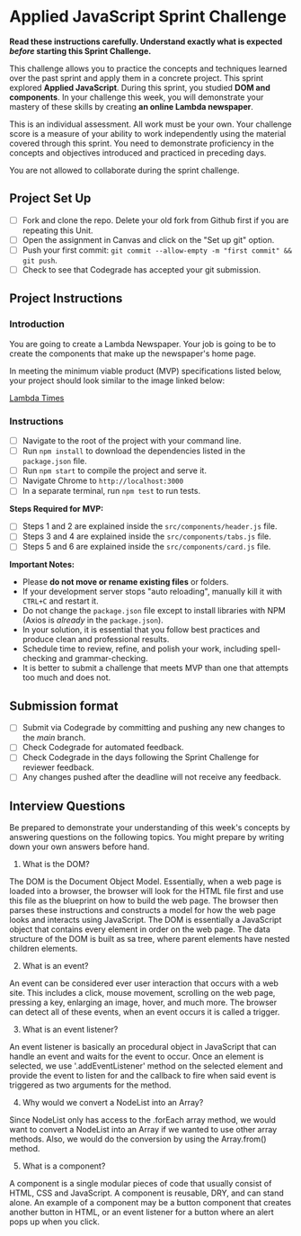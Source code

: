 # Applied JavaScript Sprint Challenge

**Read these instructions carefully. Understand exactly what is expected _before_ starting this Sprint Challenge.**

This challenge allows you to practice the concepts and techniques learned over the past sprint and apply them in a concrete project. This sprint explored **Applied JavaScript**. During this sprint, you studied **DOM and components**. In your challenge this week, you will demonstrate your mastery of these skills by creating **an online Lambda newspaper**.

This is an individual assessment. All work must be your own. Your challenge score is a measure of your ability to work independently using the material covered through this sprint. You need to demonstrate proficiency in the concepts and objectives introduced and practiced in preceding days.

You are not allowed to collaborate during the sprint challenge.

## Project Set Up

- [ ] Fork and clone the repo. Delete your old fork from Github first if you are repeating this Unit.
- [ ] Open the assignment in Canvas and click on the "Set up git" option.
- [ ] Push your first commit: `git commit --allow-empty -m "first commit" && git push`.
- [ ] Check to see that Codegrade has accepted your git submission.

## Project Instructions

### Introduction

You are going to create a Lambda Newspaper. Your job is going to be to create the components that make up the newspaper's home page.

In meeting the minimum viable product (MVP) specifications listed below, your project should look similar to the image linked below:

[Lambda Times](https://tk-assets.lambdaschool.com/cac4803c-6e8f-4846-be0e-b20d82a34a73_lambda-times.png)

### Instructions

- [ ] Navigate to the root of the project with your command line.
- [ ] Run `npm install` to download the dependencies listed in the `package.json` file.
- [ ] Run `npm start` to compile the project and serve it.
- [ ] Navigate Chrome to `http://localhost:3000`
- [ ] In a separate terminal, run `npm test` to run tests.

**Steps Required for MVP:**

- [ ] Steps 1 and 2 are explained inside the `src/components/header.js` file.
- [ ] Steps 3 and 4 are explained inside the `src/components/tabs.js` file.
- [ ] Steps 5 and 6 are explained inside the `src/components/card.js` file.

**Important Notes:**

- Please **do not move or rename existing files** or folders.
- If your development server stops "auto reloading", manually kill it with `CTRL+C` and restart it.
- Do not change the `package.json` file except to install libraries with NPM (Axios is _already_ in the `package.json`).
- In your solution, it is essential that you follow best practices and produce clean and professional results.
- Schedule time to review, refine, and polish your work, including spell-checking and grammar-checking.
- It is better to submit a challenge that meets MVP than one that attempts too much and does not.

## Submission format

- [ ] Submit via Codegrade by committing and pushing any new changes to the *main* branch.
- [ ] Check Codegrade for automated feedback.
- [ ] Check Codegrade in the days following the Sprint Challenge for reviewer feedback.
- [ ] Any changes pushed after the deadline will not receive any feedback.

## Interview Questions

Be prepared to demonstrate your understanding of this week's concepts by answering questions on the following topics. You might prepare by writing down your own answers before hand.

1. What is the DOM?

The DOM is the Document Object Model. Essentially, when a web page is loaded into a browser, the browser will look for the HTML file first and use this file as the blueprint on how to build the web page. The browser then parses these instructions and constructs a model for how the web page looks and interacts using JavaScript. The DOM is essentially a JavaScript object that contains every element in order on the web page. The data structure of the DOM is built as sa tree, where parent elements have nested children elements.

2. What is an event?

An event can be considered ever user interaction that occurs with a web site. This includes a click, mouse movement, scrolling on the web page, pressing a key, enlarging an image, hover, and much more. The browser can detect all of these events, when an event occurs it is called a trigger. 

3. What is an event listener?

An event listener is basically an procedural object in JavaScript that can handle an event and waits for the event to occur. Once an element is selected, we use '.addEventListener' method on the selected element and provide the event to listen for and the callback to fire when said event is triggered as two arguments for the method.

4. Why would we convert a NodeList into an Array?

Since NodeList only has access to the .forEach array method, we would want to convert a NodeList into an Array if we wanted to use other array methods. Also, we would do the conversion by using the Array.from() method.

5. What is a component?

A component is a single modular pieces of code that usually consist of HTML, CSS and JavaScript. A component is reusable, DRY, and can stand alone. An example of a component may be a button component that creates another button in HTML, or an event listener for a button where an alert pops up when you click.
